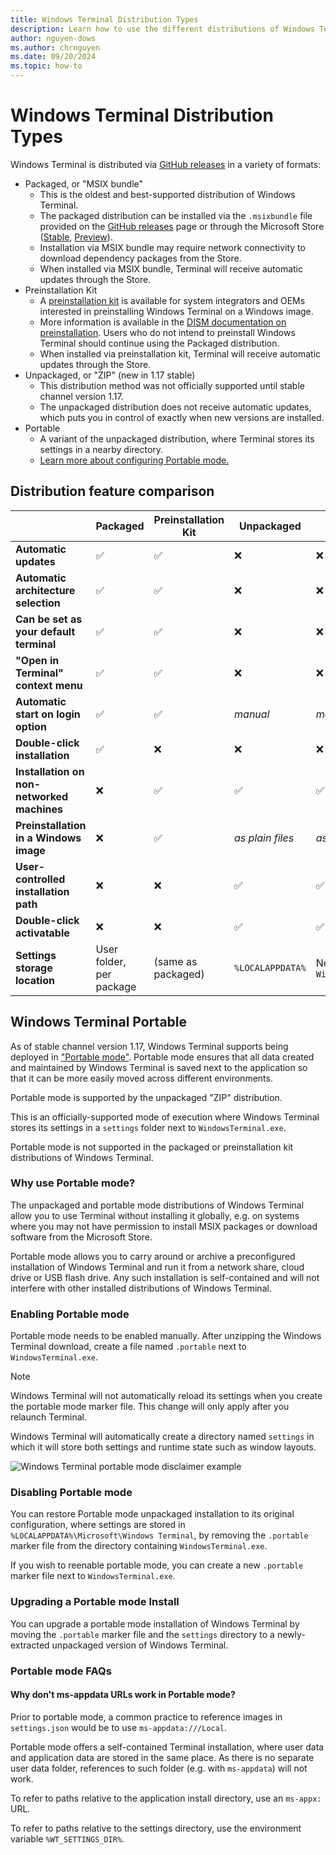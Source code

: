 ```yaml
---
title: Windows Terminal Distribution Types
description: Learn how to use the different distributions of Windows Terminal.
author: nguyen-dows
ms.author: chrnguyen
ms.date: 09/20/2024
ms.topic: how-to 
---
```


# Windows Terminal Distribution Types

Windows Terminal is distributed via [GitHub releases] in a variety of formats:

- Packaged, or "MSIX bundle"
    - This is the oldest and best-supported distribution of Windows Terminal.
    - The packaged distribution can be installed via the `.msixbundle` file provided on the [GitHub releases] page or
      through the Microsoft Store ([Stable](https://aka.ms/terminal), [Preview](https://aka.ms/terminal-preview)).
    - Installation via MSIX bundle may require network connectivity to download dependency packages from the Store.
    - When installed via MSIX bundle, Terminal will receive automatic updates through the Store.
- Preinstallation Kit
    - A [preinstallation kit] is available for system integrators and OEMs interested in preinstalling Windows Terminal
      on a Windows image.
    - More information is available in the [DISM documentation on preinstallation]. Users who do not intend to
      preinstall Windows Terminal should continue using the Packaged distribution.
    - When installed via preinstallation kit, Terminal will receive automatic updates through the Store.
- Unpackaged, or "ZIP" (new in 1.17 stable)
    - This distribution method was not officially supported until stable channel version 1.17.
    - The unpackaged distribution does not receive automatic updates, which puts you in control of exactly when new
      versions are installed.
- Portable
    - A variant of the unpackaged distribution, where Terminal stores its settings in a nearby directory.
    - [Learn more about configuring Portable mode.](#windows-terminal-portable)

## Distribution feature comparison

|                                            | Packaged                 | Preinstallation Kit | Unpackaged       | Portable                      |
| ------------------------------------------ | ------------------------ | ------------------- | ---------------- | ----------------------------- |
| **Automatic updates**                      | ✅                       | ✅                  | ❌               | ❌                            |
| **Automatic architecture selection**       | ✅                       | ✅                  | ❌               | ❌                            |
| **Can be set as your default terminal**    | ✅                       | ✅                  | ❌               | ❌                            |
| **"Open in Terminal" context menu**        | ✅                       | ✅                  | ❌               | ❌                            |
| **Automatic start on login option**        | ✅                       | ✅                  | _manual_         | _manual_                      |
| **Double-click installation**              | ✅                       | ❌                  | ❌               | ❌                            |
| **Installation on non-networked machines** | ❌                       | ✅                  | ✅               | ✅                            |
| **Preinstallation in a Windows image**     | ❌                       | ✅                  | _as plain files_ | _as plain files_              |
| **User-controlled installation path**      | ❌                       | ❌                  | ✅               | ✅                            |
| **Double-click activatable**               | ❌                       | ❌                  | ✅               | ✅                            |
| **Settings storage location**              | User folder, per package | (same as packaged)  | `%LOCALAPPDATA%` | Next to `WindowsTerminal.exe` |

## Windows Terminal Portable

As of stable channel version 1.17, Windows Terminal supports being deployed in ["Portable mode"]. Portable mode ensures
that all data created and maintained by Windows Terminal is saved next to the application so that it can be more easily
moved across different environments.

Portable mode is supported by the unpackaged "ZIP" distribution.

This is an officially-supported mode of execution where Windows Terminal stores its settings in a `settings` folder next
to `WindowsTerminal.exe`.

Portable mode is not supported in the packaged or preinstallation kit distributions of Windows Terminal.

### Why use Portable mode?

The unpackaged and portable mode distributions of Windows Terminal allow you to use Terminal without installing it
globally, e.g. on systems where you may not have permission to install MSIX packages or download software from the
Microsoft Store.

Portable mode allows you to carry around or archive a preconfigured installation of Windows Terminal and run it from
a network share, cloud drive or USB flash drive. Any such installation is self-contained and will not interfere with
other installed distributions of Windows Terminal.

### Enabling Portable mode

Portable mode needs to be enabled manually. After unzipping the Windows Terminal download, create a file named `.portable` next to `WindowsTerminal.exe`.

> [!NOTE]
> Windows Terminal will not automatically reload its settings when you create the portable mode marker file.
> This change will only apply after you relaunch Terminal.

Windows Terminal will automatically create a directory named `settings` in which it will store both settings and runtime
state such as window layouts.

![Windows Terminal portable mode disclaimer example](./images/portable-mode.png)

### Disabling Portable mode

You can restore Portable mode unpackaged installation to its original configuration, where settings are stored in
`%LOCALAPPDATA%\Microsoft\Windows Terminal`, by removing the `.portable` marker file from the directory containing
`WindowsTerminal.exe`.

If you wish to reenable portable mode, you can create a new `.portable` marker file next to `WindowsTerminal.exe`.

### Upgrading a Portable mode Install

You can upgrade a portable mode installation of Windows Terminal by moving the `.portable` marker file and the
`settings` directory to a newly-extracted unpackaged version of Windows Terminal.

### Portable mode FAQs

#### Why don't ms-appdata URLs work in Portable mode?
Prior to portable mode, a common practice to reference images in `settings.json` would be to use `ms-appdata:///Local`. 

Portable mode offers a self-contained Terminal installation, where user data and application data are stored in the same place. As there is no separate user data folder, references to such folder (e.g. with `ms-appdata`) will not work.

To refer to paths relative to the application install directory, use an `ms-appx:` URL.

To refer to paths relative to the settings directory, use the environment variable `%WT_SETTINGS_DIR%`.

["Portable mode"]: https://en.wikipedia.org/wiki/Portable_application
[GitHub releases]: https://github.com/microsoft/terminal/releases
[preinstallation kit]: /windows/msix/desktop/deploy-preinstalled-apps
[DISM documentation on preinstallation]: /windows-hardware/manufacture/desktop/preinstall-apps-using-dism
